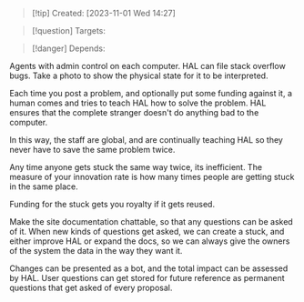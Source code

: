 
>[!tip] Created: [2023-11-01 Wed 14:27]

>[!question] Targets: 

>[!danger] Depends: 

Agents with admin control on each computer.  HAL can file stack overflow bugs.
Take a photo to show the physical state for it to be interpreted.

Each time you post a problem, and optionally put some funding against it, a human comes and tries to teach HAL how to solve the problem.  HAL ensures that the complete stranger doesn't do anything bad to the computer.

In this way, the staff are global, and are continually teaching HAL so they never have to save the same problem twice.

Any time anyone gets stuck the same way twice, its inefficient.  The measure of your innovation rate is how many times people are getting stuck in the same place.

Funding for the stuck gets you royalty if it gets reused.

Make the site documentation chattable, so that any questions can be asked of it.
When new kinds of questions get asked, we can create a stuck, and either improve HAL or expand the docs, so we can always give the owners of the system the data in the way they want it.

Changes can be presented as a bot, and the total impact can be assessed by HAL.  User questions can get stored for future reference as permanent questions that get asked of every proposal.
